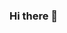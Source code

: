 ### Hi there 👋

<!--
**arjundvn24/arjundvn24** is a ✨ _special_ ✨ repository because its `README.md` (this file) appears on your GitHub profile.
https://camo.githubusercontent.com/07c63f61556fe4c8afcf4a163a3c4760d1634ba5ce81c8c1eaf74b79ac558d01/68747470733a2f2f696d672e736869656c64732e696f2f62616467652f432b2b2d6c69676874626c75652e7376673f7374796c653d666f722d7468652d6261646765266c6f676f3d63706c7573706c7573
Here are some ideas to get you started:

- 🔭 I’m currently working on ...
- 🌱 I’m currently learning ...
- 👯 I’m looking to collaborate on ...
- 🤔 I’m looking for help with ...
- 💬 Ask me about ...
- 📫 How to reach me: ...
- 😄 Pronouns: ...
- ⚡ Fun fact: ...
-->
